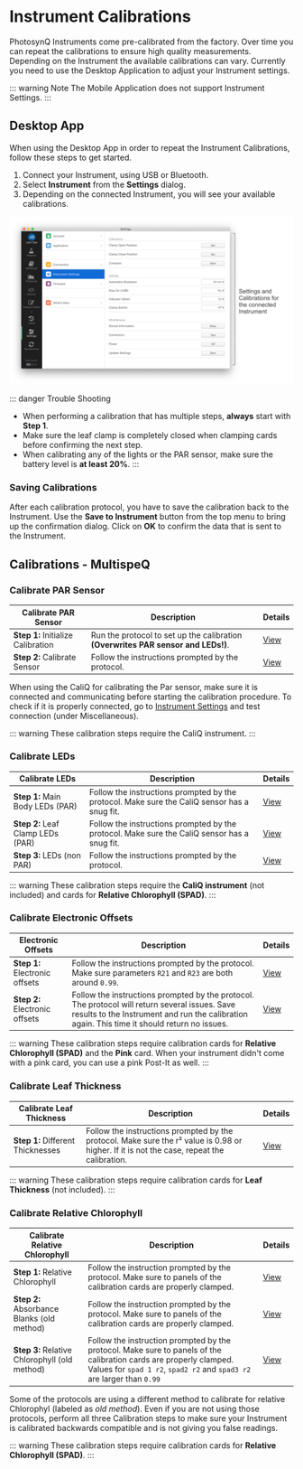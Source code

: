 # Instrument Calibrations

PhotosynQ Instruments come pre-calibrated from the factory. Over time you can repeat the calibrations to ensure high quality measurements. Depending on the Instrument the available calibrations can vary. Currently you need to use the Desktop Application to adjust your Instrument settings.

::: warning Note
The Mobile Application does not support Instrument Settings.
:::

## Desktop App

When using the Desktop App in order to repeat the Instrument Calibrations, follow these steps to get started.

1. Connect your Instrument, using USB or Bluetooth.
2. Select **Instrument** from the **Settings** dialog.
3. Depending on the connected Instrument, you will see your available calibrations.

![Calibrations Dialog to show available Instrument calibrations.](./images/instrument-calibrations-desktop-app.png)

::: danger Trouble Shooting
+ When performing a calibration that has multiple steps, **always** start with **Step 1**.
+ Make sure the leaf clamp is completely closed when clamping cards before confirming the next step.
+ When calibrating any of the lights or the PAR sensor, make sure the battery level is **at least 20%**.
:::

### Saving Calibrations

After each calibration protocol, you have to save the calibration back to the Instrument. Use the **Save to Instrument** button from the top menu to bring up the confirmation dialog. Click on **OK** to confirm the data that is sent to the Instrument.

## Calibrations - MultispeQ

### Calibrate PAR Sensor

| Calibrate PAR Sensor | Description | Details |
| -------------------- | ----------- | ------- |
| **Step 1:** Initialize Calibration | Run the protocol to set up the calibration **(Overwrites PAR sensor and LEDs!)**. | [View][1883] |
| **Step 2:** Calibrate Sensor | Follow the instructions prompted by the protocol. | [View][1884] |

When using the CaliQ for calibrating the Par sensor, make sure it is connected and communicating before starting the calibration procedure. To check if it is properly connected, go to [Instrument Settings](./instrument-settings.md) and test connection (under Miscellaneous).

::: warning
These calibration steps require the CaliQ instrument.
:::

### Calibrate LEDs

| Calibrate LEDs | Description | Details |
| -------------- | ----------- | ------- |
| **Step 1:** Main Body LEDs (PAR) | Follow the instructions prompted by the protocol. Make sure the CaliQ sensor has a snug fit. | [View][1885] |
| **Step 2:** Leaf Clamp LEDs (PAR) | Follow the instructions prompted by the protocol. Make sure the CaliQ sensor has a snug fit. | [View][1886] |
| **Step 3:** LEDs (non PAR) | Follow the instructions prompted by the protocol. | [View][1887] |

::: warning
These calibration steps require the **CaliQ instrument** (not included) and cards for **Relative Chlorophyll (SPAD)**.
:::

### Calibrate Electronic Offsets

| Electronic Offsets | Description | Details |
| ------------------ | ----------- | ------- |
| **Step 1:** Electronic offsets | Follow the instructions prompted by the protocol. Make sure parameters `R21` and `R23` are both around `0.99`. | [View][1894] |
| **Step 2:** Electronic offsets | Follow the instructions prompted by the protocol. The protocol will return several issues. Save results to the Instrument and run the calibration again. This time it should return no issues. | [View][1893] |

::: warning
These calibration steps require calibration cards for **Relative Chlorophyll (SPAD)** and the **Pink** card. When your instrument didn't come with a pink card, you can use a pink Post-It as well.
:::

### Calibrate Leaf Thickness

| Calibrate Leaf Thickness | Description | Details |
| ------------------------ | ----------- | ------- |
| **Step 1:** Different Thicknesses | Follow the instructions prompted by the protocol. Make sure the r² value is 0.98 or higher. If it is not the case, repeat the calibration. | [View][1889] |

::: warning
These calibration steps require calibration cards for **Leaf Thickness** (not included).
:::

### Calibrate Relative Chlorophyll

| Calibrate Relative Chlorophyll | Description | Details |
| ------------------------------ | ----------- | ------- |
| **Step 1:** Relative Chlorophyll | Follow the instruction prompted by the protocol. Make sure to panels of the calibration cards are properly clamped. | [View][1890] |
| **Step 2:** Absorbance Blanks (old method) | Follow the instruction prompted by the protocol. Make sure to panels of the calibration cards are properly clamped. | [View][1891] |
| **Step 3:** Relative Chlorophyll (old method) | Follow the instruction prompted by the protocol. Make sure to panels of the calibration cards are properly clamped. Values for `spad 1 r2`, `spad2 r2` and `spad3 r2` are larger than `0.99` | [View][1892] |

Some of the protocols are using a different method to calibrate for relative Chlorophyl (labeled as *old method*). Even if you are not using those protocols, perform all three Calibration steps to make sure your Instrument is calibrated backwards compatible and is not giving you false readings.

::: warning
These calibration steps require calibration cards for **Relative Chlorophyll (SPAD)**.
:::

[1]: https://photosynq.org/protocols/chlorophyll-fluorescence-really-old
[1883]: https://photosynq.org/protocols/1883
[1884]: https://photosynq.org/protocols/1884
[1885]: https://photosynq.org/protocols/1885
[1886]: https://photosynq.org/protocols/1886
[1887]: https://photosynq.org/protocols/1887

[1889]: https://photosynq.org/protocols/1889

[1890]: https://photosynq.org/protocols/1890
[1891]: https://photosynq.org/protocols/1891
[1892]: https://photosynq.org/protocols/1892

[1894]: https://photosynq.org/protocols/1894
[1893]: https://photosynq.org/protocols/1893